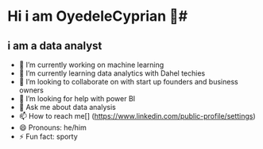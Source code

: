 # Hi i am OyedeleCyprian 👋#
## i am a data analyst ##
- 🔭 I’m currently working on machine learning 
- 🌱 I’m currently learning data analytics with Dahel techies
- 👯 I’m looking to collaborate on with start up founders and business owners 
- 🤔 I’m looking for help with power BI 
- 💬 Ask me about data analysis
- 📫 How to reach me[]  (https://www.linkedin.com/public-profile/settings)
- 😄 Pronouns: he/him
- ⚡ Fun fact: sporty
